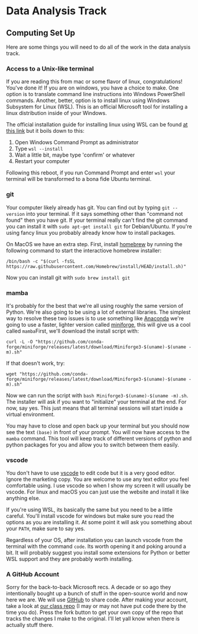 # Data Analysis Track

## Computing Set Up

Here are some things you will need to do all of the work in the data analysis
track.

### Access to a Unix-like terminal

If you are reading this from mac or some flavor of linux, congratulations!
You've done it! If you are on windows, you have a choice to make. One option is
to translate command line instructions into Windows PowerShell commands.
Another, better, option is to install linux using Windows Subsystem for
Linux (WSL). This is an official Microsoft tool for installing a linux
distribution inside of your Windows.

The official installation guide for installing linux using WSL can be found 
[at this link](https://learn.microsoft.com/en-us/windows/wsl/install) but it
boils down to this:

1. Open Windows Command Prompt as administrator
1. Type `wsl --install`
1. Wait a little bit, maybe type 'confirm' or whatever
1. Restart your computer

Following this reboot, if you run Command Prompt and enter `wsl` your terminal
will be transformed to a bona fide Ubuntu terminal.

### git

Your computer likely already has git. You can find out by typing `git --version`
into your terminal. If it says something other than "command not found" then
you have git. If your terminal really can't find the git command you can install
it with `sudo apt-get install git` for Debian/Ubuntu. If you're using fancy
linux you probably already know how to install packages.

On MacOS we have an extra step. First, install [homebrew](https://brew.sh/)
by running the following command to start the interactiove homebrew installer:

```
/bin/bash -c "$(curl -fsSL https://raw.githubusercontent.com/Homebrew/install/HEAD/install.sh)"
```

Now you can install git with `sudo brew install git`

### mamba

It's probably for the best that we're all using roughly the same version of
Python. We're also going to be using a lot of external libraries. The simplest
way to resolve these two issues is to use something like [Anaconda](https://www.anaconda.com/download)
we're going to use a faster, lighter version called
[miniforge](https://github.com/conda-forge/miniforge), this will give us a cool
called `mamba`First, we'll download the install script with:

```
curl -L -O "https://github.com/conda-forge/miniforge/releases/latest/download/Miniforge3-$(uname)-$(uname -m).sh"
```

If that doesn't work, try:

```
wget "https://github.com/conda-forge/miniforge/releases/latest/download/Miniforge3-$(uname)-$(uname -m).sh"
```

Now we can run the script with `bash Miniforge3-$(uname)-$(uname -m).sh`. The
installer will ask if you want to "initialize" your terminal at the end. For now,
say yes. This just means that all terminal sessions will start inside a virtual
environment.

You may have to close and open back up your terminal but you should now see the
text `(base)` in front of your prompt. You will now have access to the `mamba`
command. This tool will keep track of different versions of python and
python packages for you and allow you to switch between them easily.

### vscode

You don't have to use [vscode](https://code.visualstudio.com) to edit code but
it is a very good editor. Ignore the marketing copy. You are welcome to use
any text editor you feel comfortable using. I use vscode so when I show my
screen it will usually be vscode. For linux and macOS you can just use the
website and install it like anything else.

If you're using WSL, its basically the same but you need to be a little careful.
You'll install vscode for windows but make sure you
read the options as you are installing it. At some point it will ask you
something about your `PATH`, make sure to say yes.

Regardless of your OS, after installation you can launch vscode from the
terminal with the command `code`. Its worth opening it and poking around a
bit. It will probably suggest you install some extensions for Python or
better WSL support and they are probably worth installing.

### A GitHub Account

Sorry for the back-to-back Microsoft recs. A decade or so ago they intentionally
bought up a bunch of stuff in the open-source world and now here we are. We will
use [GitHub](https://github.com/) to share code. After making your account, take
a look at [our class repo](https://github.com/godzilla-but-nicer/data-analysis)
(I may or may not have put code there by the time you do). Press the fork button
to get your own copy of the repo that tracks the changes I make to the original.
I'll let yall know when there is actually stuff there.
